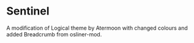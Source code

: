 # Sentinel
A modification of Logical theme by Atermoon with changed colours and added Breadcrumb from osliner-mod.
